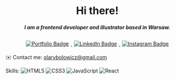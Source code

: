 <div id="header" align="center">
    <h1>Hi there!</h1>
</div>

<h5 align="center">I am a frontend developer and illustrator based in Warsaw.</h5>

<div align="center">
    <a href="https://arybolowicz.netlify.app/">
        <img src="https://img.shields.io/badge/PORTFOLIO-6c9175?style=for-the-badge" alt="Portfolio Badge" style="margin: 5px"/>
    </a>
    <a href="https://www.linkedin.com/in/aleksandra-rybolowicz/">
        <img src="https://img.shields.io/badge/LinkedIn-a39481?style=for-the-badge&logo=linkedin&logoColor=white" alt="LinkedIn Badge" style="margin: 5px"/>
    </a>
    <a href="https://www.instagram.com/skeczbuk/">
        <img src="https://img.shields.io/badge/instagram-d4c09f?style=for-the-badge&logo=instagram&logoColor=white" alt="Instagram Badge" style="margin: 5px"/>
    </a>
</div>


 :envelope: Contact me: olarybolowicz@gmail.com
 
 Skills:
![HTML5](https://img.shields.io/badge/html5-%23E34F26.svg?style=for-the-badge&logo=html5&logoColor=white)
![CSS3](https://img.shields.io/badge/css3-%231572B6.svg?style=for-the-badge&logo=css3&logoColor=white)
![JavaScript](https://img.shields.io/badge/javascript-%23323330.svg?style=for-the-badge&logo=javascript&logoColor=%23F7DF1E)
![React](https://img.shields.io/badge/react-%2320232a.svg?style=for-the-badge&logo=react&logoColor=%2361DAFB)

